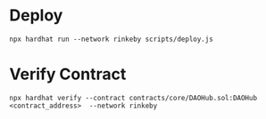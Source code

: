 # Deploy
`npx hardhat run --network rinkeby scripts/deploy.js`
# Verify Contract
`npx hardhat verify --contract contracts/core/DAOHub.sol:DAOHub <contract_address>  --network rinkeby` 
